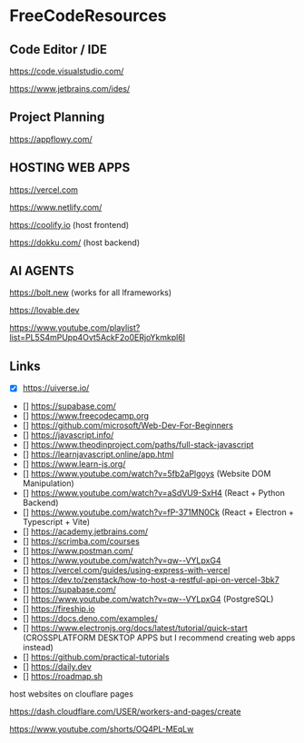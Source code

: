 # FreeCodeResources

## Code Editor / IDE
https://code.visualstudio.com/

https://www.jetbrains.com/ides/


## Project Planning
https://appflowy.com/


## HOSTING WEB APPS
https://vercel.com

https://www.netlify.com/

https://coolify.io (host frontend)

https://dokku.com/ (host backend)


## AI AGENTS
https://bolt.new (works for all lframeworks)

https://lovable.dev

https://www.youtube.com/playlist?list=PL5S4mPUpp4Ovt5AckF2o0ERjoYkmkpl6I

## Links
- [X] https://uiverse.io/
- [] https://supabase.com/
- [] https://www.freecodecamp.org  
- [] https://github.com/microsoft/Web-Dev-For-Beginners
- [] https://javascript.info/
- [] https://www.theodinproject.com/paths/full-stack-javascript
- [] https://learnjavascript.online/app.html  
- [] https://www.learn-js.org/
- [] https://www.youtube.com/watch?v=5fb2aPlgoys (Website DOM Manipulation)
- [] https://www.youtube.com/watch?v=aSdVU9-SxH4 (React + Python Backend)
- [] https://www.youtube.com/watch?v=fP-371MN0Ck (React + Electron + Typescript + Vite)
- [] https://academy.jetbrains.com/
- [] https://scrimba.com/courses  
- [] https://www.postman.com/
- [] https://www.youtube.com/watch?v=qw--VYLpxG4
- [] https://vercel.com/guides/using-express-with-vercel
- [] https://dev.to/zenstack/how-to-host-a-restful-api-on-vercel-3bk7
- [] https://supabase.com/
- [] https://www.youtube.com/watch?v=qw--VYLpxG4 (PostgreSQL)
- [] https://fireship.io  
- [] https://docs.deno.com/examples/ 
- [] https://www.electronjs.org/docs/latest/tutorial/quick-start (CROSSPLATFORM DESKTOP APPS but I recommend creating web apps instead)
- [] https://github.com/practical-tutorials  
- [] https://daily.dev  
- [] https://roadmap.sh


host websites on clouflare pages

https://dash.cloudflare.com/USER/workers-and-pages/create

https://www.youtube.com/shorts/OQ4PL-MEqLw
